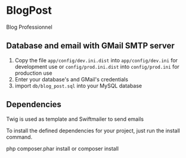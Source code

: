 # BlogPost
Blog Professionnel

## Database and email with GMail SMTP server

1. Copy the file `app/config/dev.ini.dist` into `app/config/dev.ini` for development use
or `config/prod.ini.dist` into `config/prod.ini` for production use
2. Enter your database's and GMail's credentials
3. import `db/blog_post.sql` into your MySQL database

## Dependencies

Twig is used as template and Swiftmailer to send emails

To install the defined dependencies for your project, just run the install command.

php composer.phar install or composer install
